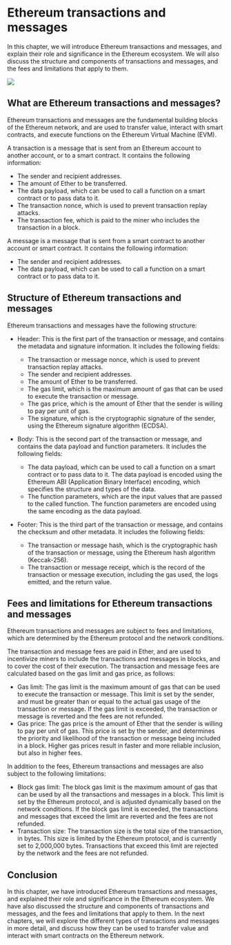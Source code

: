 # Ethereum transactions and messages

In this chapter, we will introduce Ethereum transactions and messages, and explain their role and significance in the Ethereum ecosystem. We will also discuss the structure and components of transactions and messages, and the fees and limitations that apply to them.

![](../images/DALL·E%202022-12-03%2022.19.49%20-%20A%20rubber%20duck%20holding%20a%20briefcase%20and%20a%20smartphone.png)

## What are Ethereum transactions and messages?

Ethereum transactions and messages are the fundamental building blocks of the Ethereum network, and are used to transfer value, interact with smart contracts, and execute functions on the Ethereum Virtual Machine (EVM).

A transaction is a message that is sent from an Ethereum account to another account, or to a smart contract. It contains the following information:

- The sender and recipient addresses.
- The amount of Ether to be transferred.
- The data payload, which can be used to call a function on a smart contract or to pass data to it.
- The transaction nonce, which is used to prevent transaction replay attacks.
- The transaction fee, which is paid to the miner who includes the transaction in a block.

A message is a message that is sent from a smart contract to another account or smart contract. It contains the following information:

- The sender and recipient addresses.
- The data payload, which can be used to call a function on a smart contract or to pass data to it.

## Structure of Ethereum transactions and messages

Ethereum transactions and messages have the following structure:

- Header: This is the first part of the transaction or message, and contains the metadata and signature information. It includes the following fields:
  - The transaction or message nonce, which is used to prevent transaction replay attacks.
  - The sender and recipient addresses.
  - The amount of Ether to be transferred.
  - The gas limit, which is the maximum amount of gas that can be used to execute the transaction or message.
  - The gas price, which is the amount of Ether that the sender is willing to pay per unit of gas.
  - The signature, which is the cryptographic signature of the sender, using the Ethereum signature algorithm (ECDSA).

- Body: This is the second part of the transaction or message, and contains the data payload and function parameters. It includes the following fields:
  - The data payload, which can be used to call a function on a smart contract or to pass data to it. The data payload is encoded using the Ethereum ABI (Application Binary Interface) encoding, which specifies the structure and types of the data.
  - The function parameters, which are the input values that are passed to the called function. The function parameters are encoded using the same encoding as the data payload.

- Footer: This is the third part of the transaction or message, and contains the checksum and other metadata. It includes the following fields:
  - The transaction or message hash, which is the cryptographic hash of the transaction or message, using the Ethereum hash algorithm (Keccak-256).
  - The transaction or message receipt, which is the record of the transaction or message execution, including the gas used, the logs emitted, and the return value.

## Fees and limitations for Ethereum transactions and messages

Ethereum transactions and messages are subject to fees and limitations, which are determined by the Ethereum protocol and the network conditions.

The transaction and message fees are paid in Ether, and are used to incentivize miners to include the transactions and messages in blocks, and to cover the cost of their execution. The transaction and message fees are calculated based on the gas limit and gas price, as follows:

- Gas limit: The gas limit is the maximum amount of gas that can be used to execute the transaction or message. This limit is set by the sender, and must be greater than or equal to the actual gas usage of the transaction or message. If the gas limit is exceeded, the transaction or message is reverted and the fees are not refunded.
- Gas price: The gas price is the amount of Ether that the sender is willing to pay per unit of gas. This price is set by the sender, and determines the priority and likelihood of the transaction or message being included in a block. Higher gas prices result in faster and more reliable inclusion, but also in higher fees.

In addition to the fees, Ethereum transactions and messages are also subject to the following limitations:

- Block gas limit: The block gas limit is the maximum amount of gas that can be used by all the transactions and messages in a block. This limit is set by the Ethereum protocol, and is adjusted dynamically based on the network conditions. If the block gas limit is exceeded, the transactions and messages that exceed the limit are reverted and the fees are not refunded.
- Transaction size: The transaction size is the total size of the transaction, in bytes. This size is limited by the Ethereum protocol, and is currently set to 2,000,000 bytes. Transactions that exceed this limit are rejected by the network and the fees are not refunded.

## Conclusion

In this chapter, we have introduced Ethereum transactions and messages, and explained their role and significance in the Ethereum ecosystem. We have also discussed the structure and components of transactions and messages, and the fees and limitations that apply to them. In the next chapters, we will explore the different types of transactions and messages in more detail, and discuss how they can be used to transfer value and interact with smart contracts on the Ethereum network.


